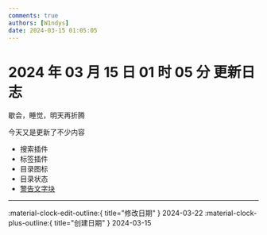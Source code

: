 ```yaml
---
comments: true
authors: [W1ndys]
date: 2024-03-15 01:05:05
---
```


# 2024 年 03 月 15 日 01 时 05 分 更新日志

歇会，睡觉，明天再折腾

今天又是更新了不少内容

<!-- more -->

- 搜索插件
- 标签插件
- 目录图标
- 目录状态
- [警告文字块](/test/#_10)

---

:material-clock-edit-outline:{ title="修改日期" } 2024-03-22
:material-clock-plus-outline:{ title="创建日期" } 2024-03-15
